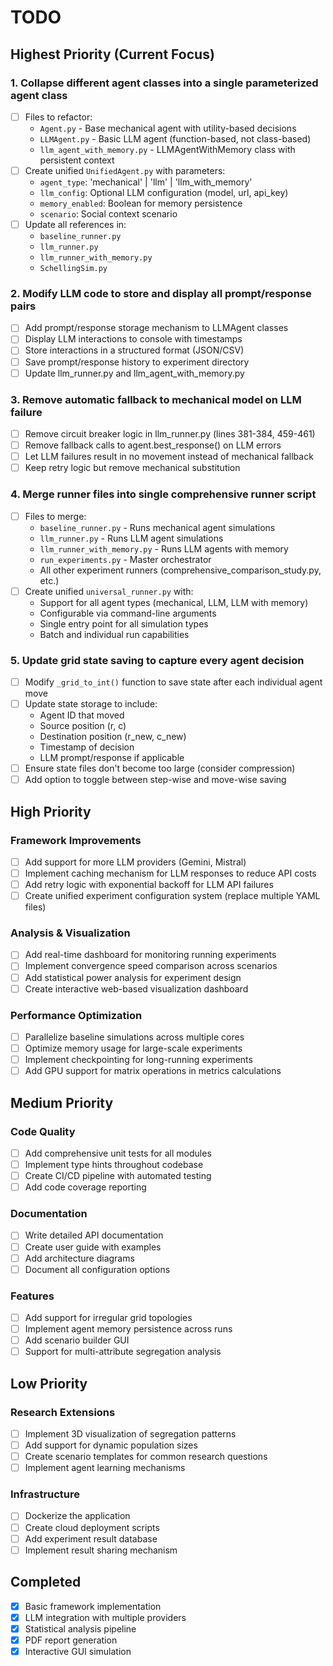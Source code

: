 # TODO

## Highest Priority (Current Focus)

### 1. Collapse different agent classes into a single parameterized agent class
- [ ] Files to refactor:
  - `Agent.py` - Base mechanical agent with utility-based decisions
  - `LLMAgent.py` - Basic LLM agent (function-based, not class-based)
  - `llm_agent_with_memory.py` - LLMAgentWithMemory class with persistent context
- [ ] Create unified `UnifiedAgent.py` with parameters:
  - `agent_type`: 'mechanical' | 'llm' | 'llm_with_memory'
  - `llm_config`: Optional LLM configuration (model, url, api_key)
  - `memory_enabled`: Boolean for memory persistence
  - `scenario`: Social context scenario
- [ ] Update all references in:
  - `baseline_runner.py`
  - `llm_runner.py`
  - `llm_runner_with_memory.py`
  - `SchellingSim.py`

### 2. Modify LLM code to store and display all prompt/response pairs
- [ ] Add prompt/response storage mechanism to LLMAgent classes
- [ ] Display LLM interactions to console with timestamps
- [ ] Store interactions in a structured format (JSON/CSV)
- [ ] Save prompt/response history to experiment directory
- [ ] Update llm_runner.py and llm_agent_with_memory.py

### 3. Remove automatic fallback to mechanical model on LLM failure
- [ ] Remove circuit breaker logic in llm_runner.py (lines 381-384, 459-461)
- [ ] Remove fallback calls to agent.best_response() on LLM errors
- [ ] Let LLM failures result in no movement instead of mechanical fallback
- [ ] Keep retry logic but remove mechanical substitution

### 4. Merge runner files into single comprehensive runner script
- [ ] Files to merge:
  - `baseline_runner.py` - Runs mechanical agent simulations
  - `llm_runner.py` - Runs LLM agent simulations
  - `llm_runner_with_memory.py` - Runs LLM agents with memory
  - `run_experiments.py` - Master orchestrator
  - All other experiment runners (comprehensive_comparison_study.py, etc.)
- [ ] Create unified `universal_runner.py` with:
  - Support for all agent types (mechanical, LLM, LLM with memory)
  - Configurable via command-line arguments
  - Single entry point for all simulation types
  - Batch and individual run capabilities

### 5. Update grid state saving to capture every agent decision
- [ ] Modify `_grid_to_int()` function to save state after each individual agent move
- [ ] Update state storage to include:
  - Agent ID that moved
  - Source position (r, c)
  - Destination position (r_new, c_new)
  - Timestamp of decision
  - LLM prompt/response if applicable
- [ ] Ensure state files don't become too large (consider compression)
- [ ] Add option to toggle between step-wise and move-wise saving

## High Priority

### Framework Improvements
- [ ] Add support for more LLM providers (Gemini, Mistral)
- [ ] Implement caching mechanism for LLM responses to reduce API costs
- [ ] Add retry logic with exponential backoff for LLM API failures
- [ ] Create unified experiment configuration system (replace multiple YAML files)

### Analysis & Visualization
- [ ] Add real-time dashboard for monitoring running experiments
- [ ] Implement convergence speed comparison across scenarios
- [ ] Add statistical power analysis for experiment design
- [ ] Create interactive web-based visualization dashboard

### Performance Optimization
- [ ] Parallelize baseline simulations across multiple cores
- [ ] Optimize memory usage for large-scale experiments
- [ ] Implement checkpointing for long-running experiments
- [ ] Add GPU support for matrix operations in metrics calculations

## Medium Priority

### Code Quality
- [ ] Add comprehensive unit tests for all modules
- [ ] Implement type hints throughout codebase
- [ ] Create CI/CD pipeline with automated testing
- [ ] Add code coverage reporting

### Documentation
- [ ] Write detailed API documentation
- [ ] Create user guide with examples
- [ ] Add architecture diagrams
- [ ] Document all configuration options

### Features
- [ ] Add support for irregular grid topologies
- [ ] Implement agent memory persistence across runs
- [ ] Add scenario builder GUI
- [ ] Support for multi-attribute segregation analysis

## Low Priority

### Research Extensions
- [ ] Implement 3D visualization of segregation patterns
- [ ] Add support for dynamic population sizes
- [ ] Create scenario templates for common research questions
- [ ] Implement agent learning mechanisms

### Infrastructure
- [ ] Dockerize the application
- [ ] Create cloud deployment scripts
- [ ] Add experiment result database
- [ ] Implement result sharing mechanism

## Completed
- [x] Basic framework implementation
- [x] LLM integration with multiple providers
- [x] Statistical analysis pipeline
- [x] PDF report generation
- [x] Interactive GUI simulation